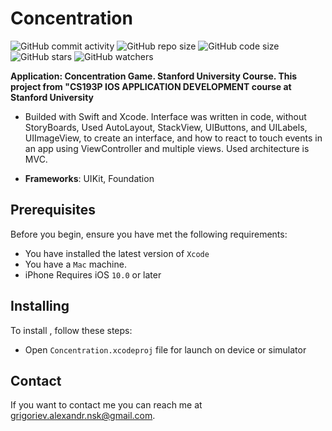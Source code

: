 # Concentration

![GitHub commit activity](https://img.shields.io/github/commit-activity/y/AlexCZ-RUS/Concentration)
![GitHub repo size](https://img.shields.io/github/repo-size/AlexCZ-RUS/Concentration)
![GitHub code size](https://img.shields.io/github/languages/code-size/AlexCZ-RUS/Concentration)
![GitHub stars](https://img.shields.io/github/stars/AlexCZ-RUS/Concentration?style=social)
![GitHub watchers](https://img.shields.io/github/watchers/AlexCZ-RUS/Concentration?style=social)


**Application: Concentration Game.
Stanford University Course.
This project from "CS193P IOS APPLICATION DEVELOPMENT course at Stanford University**

- Builded with Swift and Xcode. Interface was written in code, without StoryBoards, Used AutoLayout, StackView, UIButtons, and UILabels, UIImageView, to create an interface, and how to react to touch events in an app using ViewController and multiple views.
Used architecture is MVC.


- **Frameworks**: UIKit, Foundation

## Prerequisites

Before you begin, ensure you have met the following requirements:
<!--- These are just example requirements. Add, duplicate or remove as required --->
* You have installed the latest version of `Xcode`
* You have a `Mac` machine. 
* iPhone Requires iOS `10.0` or later   


## Installing <Concentration>

To install <TheMovieManager>, follow these steps:

* Open  `Concentration.xcodeproj` file for launch on device or simulator

## Contact

If you want to contact me you can reach me at <grigoriev.alexandr.nsk@gmail.com>.

